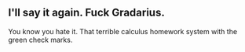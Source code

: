 ## I'll say it again. Fuck Gradarius.

You know you hate it. That terrible calculus homework system with the green check marks.  
